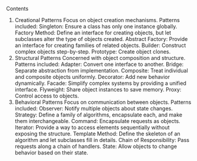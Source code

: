 Contents
1. Creational Patterns
Focus on object creation mechanisms.
Patterns included:
Singleton: Ensure a class has only one instance globally.
Factory Method: Define an interface for creating objects, but let subclasses alter the type of objects created.
Abstract Factory: Provide an interface for creating families of related objects.
Builder: Construct complex objects step-by-step.
Prototype: Create object clones.
2. Structural Patterns
Concerned with object composition and structure.
Patterns included:
Adapter: Convert one interface to another.
Bridge: Separate abstraction from implementation.
Composite: Treat individual and composite objects uniformly.
Decorator: Add new behavior dynamically.
Facade: Simplify complex systems by providing a unified interface.
Flyweight: Share object instances to save memory.
Proxy: Control access to objects.
3. Behavioral Patterns
Focus on communication between objects.
Patterns included:
Observer: Notify multiple objects about state changes.
Strategy: Define a family of algorithms, encapsulate each, and make them interchangeable.
Command: Encapsulate requests as objects.
Iterator: Provide a way to access elements sequentially without exposing the structure.
Template Method: Define the skeleton of an algorithm and let subclasses fill in details.
Chain of Responsibility: Pass requests along a chain of handlers.
State: Allow objects to change behavior based on their state.
